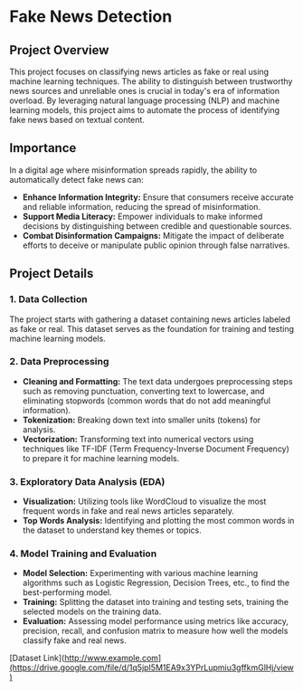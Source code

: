 # Fake News Detection

## Project Overview

This project focuses on classifying news articles as fake or real using machine learning techniques. The ability to distinguish between trustworthy news sources and unreliable ones is crucial in today's era of information overload. By leveraging natural language processing (NLP) and machine learning models, this project aims to automate the process of identifying fake news based on textual content.

## Importance

In a digital age where misinformation spreads rapidly, the ability to automatically detect fake news can:

- **Enhance Information Integrity:** Ensure that consumers receive accurate and reliable information, reducing the spread of misinformation.
- **Support Media Literacy:** Empower individuals to make informed decisions by distinguishing between credible and questionable sources.
- **Combat Disinformation Campaigns:** Mitigate the impact of deliberate efforts to deceive or manipulate public opinion through false narratives.

## Project Details

### 1. Data Collection

The project starts with gathering a dataset containing news articles labeled as fake or real. This dataset serves as the foundation for training and testing machine learning models.

### 2. Data Preprocessing

- **Cleaning and Formatting:** The text data undergoes preprocessing steps such as removing punctuation, converting text to lowercase, and eliminating stopwords (common words that do not add meaningful information).
- **Tokenization:** Breaking down text into smaller units (tokens) for analysis.
- **Vectorization:** Transforming text into numerical vectors using techniques like TF-IDF (Term Frequency-Inverse Document Frequency) to prepare it for machine learning models.

### 3. Exploratory Data Analysis (EDA)

- **Visualization:** Utilizing tools like WordCloud to visualize the most frequent words in fake and real news articles separately.
- **Top Words Analysis:** Identifying and plotting the most common words in the dataset to understand key themes or topics.

### 4. Model Training and Evaluation

- **Model Selection:** Experimenting with various machine learning algorithms such as Logistic Regression, Decision Trees, etc., to find the best-performing model.
- **Training:** Splitting the dataset into training and testing sets, training the selected models on the training data.
- **Evaluation:** Assessing model performance using metrics like accuracy, precision, recall, and confusion matrix to measure how well the models classify fake and real news.


[Dataset Link](http://www.example.com](https://drive.google.com/file/d/1q5jpI5M1EA9x3YPrLupmiu3gffkmGlHj/view)
